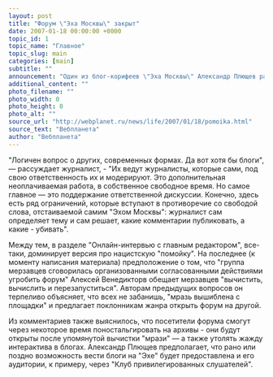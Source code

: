 ```yaml
---
layout: post
title: "Форум \"Эха Москвы\" закрыт"
date: 2007-01-18 00:00:00 +0000
topic_id: 1
topic_name: "Главное"
topic_slug: main
categories: [main]
subtitle: ""
announcement: "Один из блог-корифеев \"Эха Москвы\" Александр Плющев рассказал в своих дневниках о закрытии форума на сайте радиостанции. Хотя многие сочли это мерой против развернувшихся в форуме националистически настроенных граждан, Плющев смотрит глубже и видит будущее за блогами."
additional_content: ""
photo_filename: ""
photo_width: 0
photo_height: 0
photo_alt: ""
source_url: "http://webplanet.ru/news/life/2007/01/18/pomoika.html"
source_text: "Вебпланета"
author: "Вебпланета"
---
```

"Логичен вопрос о других, современных формах. Да вот хотя бы блоги", &mdash; рассуждает журналист, - "Их ведут журналисты, которые сами, под свою ответственность их и модерируют. Это дополнительная неоплачиваемая работа, в собственное свободное время. Но самое главное &mdash; это поддержание ответственной дискуссии. Конечно, здесь есть ряд ограничений, которые вступают в противоречие со свободой слова, отстаиваемой самим "Эхом Москвы": журналист сам определяет тему и сам решает, какие комментарии публиковать, а какие - убивать".

Между тем, в разделе "Онлайн-интервью с главным редактором", все-таки, доминирует версия про нацистскую "помойку". На последнее (к моменту написания материала) предположение о том, что "группа мерзавцев сговорилась организованными согласованными действиями угробить форум" Алексей Венедикторв обещает мерзавцев "вычистить, вычислить и перезапуститься". Авторам предыдущих вопросов он терпеливо объясняет, что всех не забанишь, "мразь вышиблена с площадки" и предлагает поклонникам жанра открыть форум на другой.

Из комментариев также выяснилось, что посетители форума смогут через некоторое время поностальгировать на архивы - они будут открыты после упомянутой вычистки "мрази" &mdash; а также утолять жажду интерактива в блогах. Александр Плющев предполагает, что рано или поздно возможность вести блоги на "Эхе" будет предоставлена и его аудитории, к примеру, через "Клуб привилегированных слушателей".
